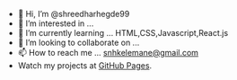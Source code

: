 - 👋 Hi, I’m @shreedharhegde99
- 👀 I’m interested in ...
- 🌱 I’m currently learning ... HTML,CSS,Javascript,React.js
- 💞️ I’m looking to collaborate on ...
- 📫 How to reach me ...  snhkelemane@gmail.com
- Watch my projects at [GitHub Pages](https://shreedharhegde99.github.io/Check-list/).



<!---
shreedharhegde99/shreedharhegde99 is a ✨ special ✨ repository because its `README.md` (this file) appears on your GitHub profile.
You can click the Preview link to take a look at your changes.
--->

